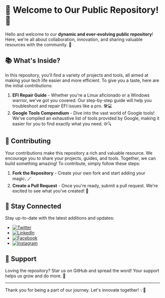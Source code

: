 # 🌟 Welcome to Our Public Repository! 🌟

Hello and welcome to our **dynamic and ever-evolving public repository**! Here, we're all about collaboration, innovation, and sharing valuable resources with the community. 🤝

## 📚 What's Inside?

In this repository, you'll find a variety of projects and tools, all aimed at making your tech life easier and more efficient. To give you a taste, here are the initial contributions:

1. **EFI Repair Guide** - Whether you're a Linux aficionado or a Windows warrior, we've got you covered. Our step-by-step guide will help you troubleshoot and repair EFI issues like a pro. 🛠️💻
2. **Google Tools Compendium** - Dive into the vast world of Google tools! We've compiled an exhaustive list of tools provided by Google, making it easier for you to find exactly what you need. 🌐🔍

## 🤝 Contributing

Your contributions make this repository a rich and valuable resource. We encourage you to share your projects, guides, and tools. Together, we can build something amazing! To contribute, simply follow these steps:

1. **Fork the Repository** - Create your own fork and start adding your magic. 🪄
2. **Create a Pull Request** - Once you're ready, submit a pull request. We're excited to see what you've created! 🚀

## 📢 Stay Connected

Stay up-to-date with the latest additions and updates:

- [![Twitter](https://img.shields.io/twitter/url?label=Follow%20us%20on%20Twitter&style=social&url=https%3A%2F%2Ftwitter.com%2Fquinji)](https://twitter.com/quinji)
- [![LinkedIn](https://img.shields.io/badge/LinkedIn-Connect%20with%20us-blue)](https://www.linkedin.com/company/quinji-tech)
- [![Facebook](https://img.shields.io/badge/Facebook-Join%20our%20community-blue)](https://www.facebook.com/QuinjiTech/)
- [![Instagram](https://img.shields.io/badge/Instagram-Follow%20our%20journey-purple)](https://www.instagram.com/quinjitech/)

## 🙌 Support

Loving the repository? Star us on GitHub and spread the word! Your support helps us grow and do more. 🌟

---

Thank you for being a part of our journey. Let's innovate together! 💡🚀

